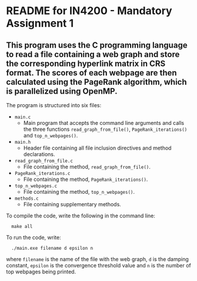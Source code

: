# README for IN4200 - Mandatory Assignment 1

## This program uses the C programming language to read a file containing a web graph and store the corresponding hyperlink matrix in CRS format. The scores of each webpage are then calculated using the PageRank algorithm, which is parallelized using OpenMP.

The program is structured into six files:
  - `main.c`
    - Main program that accepts the command line arguments and calls the three functions `read_graph_from_file()`, `PageRank_iterations()` and `top_n_webpages()`.
  - `main.h`
    - Header file containing all file inclusion directives and method declarations.
  - `read_graph_from_file.c`
    - File containing the method, `read_graph_from_file()`.
  - `PageRank_iterations.c`
    - File containing the method, `PageRank_iterations()`.
  - `top_n_webpages.c`
    - File containing the method, `top_n_webpages()`.
  - `methods.c`
    - File containing supplementary methods.


To compile the code, write the following in the command line:

      make all

To run the code, write:

      ./main.exe filename d epsilon n

where `filename` is the name of the file with the web graph, `d` is the damping
constant, `epsilon` is the convergence threshold value and `n` is the number of
top webpages being printed.
